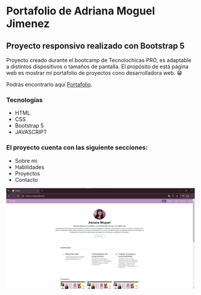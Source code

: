 # Portafolio de Adriana Moguel Jimenez 
## Proyecto  responsivo realizado con Bootstrap 5 
Proyecto creado durante el bootcamp de Tecnolochicas PRO, es adaptable a distintos dispositivos o tamaños de pantalla.
El propósito de está página web es mostrar mi portafolio de proyectos cono desarrolladora web. 😁 

Podrás encontrarlo aquí [Portafolio](https://adriana-moguel.github.io/).
### Tecnologías
* HTML
* CSS
* Bootstrap 5
* JAVASCRIPT
### El proyecto cuenta con las siguiente secciones:
* Sobre mi
* Habilidades
* Proyectos
* Contacto

![Captura del proyecto](assets/ssdemiporta.jpeg)